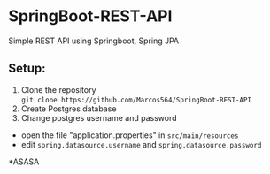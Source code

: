 # SpringBoot-REST-API
Simple REST API using Springboot, Spring JPA

## Setup:
1. Clone the repository <br>
   `git clone https://github.com/Marcos564/SpringBoot-REST-API`
2. Create Postgres database
3. Change postgres username and password <br>
  - open the file "application.properties" in `src/main/resources` <br>
  - edit `spring.datasource.username` and `spring.datasource.password` 

*ASASA
